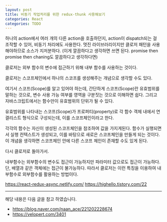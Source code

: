 ```yaml
---
layout: post
title: 비동기 작업처리를 위한 redux-thunk 사용해보기
categories: React
categories: TODO
---
```


하나의 action에서 여러 개의 다른 action을 호출하던지, action이 dispatch되는 걸 조작할 수 있어, 비동기 처리에도 사용한다.
멋진 라이브러리이지만 클로저 패턴을 사용해야하므로 소스가 지저분하다.
(이게 깔끔하다고 생각하면 쓰면 된다. promise then promise then chaning도 깔끔하다고 생각하다면)


클로저는 외부 함수의 변수에 접근하기 위해 내부 함수를 사용하는 것이다.

클로저는 스코프체인에서 하나의 스코프를 생성해주는 개념으로 생각할 수도 있다.

여기서 스코프(Scope)를 알고 있어야 하는데, 간단하게 스코프(Scope)란 유효범위를 말하는 것으로, 변수 사용 가능 여부를 영역을 구분짓는 것으로 이해하면 쉽다. 그리고 자바스크립트에서는 함수만이 유효범위의 단위가 될 수 있다.





유효범위를 나타내는 스코프(Scope)가 프로퍼티(property)로 각 함수 객체 내에서 연결리스트 형식으로 구성되는데, 이를 스코프체인이라고 한다.

각각의 함수는 자신이 생성된 스코프체인을 참조하여 값을 가지게된다. 함수가 실행되면서 실행 컨텍스트가 생성되고, 이를 바탕으로 새로은 스코프체인을 만들게 되는 것이다. 이 개념을 생각하면 스코프체인 안에 다른 스코프 체인이 존재할 수도 있게 된다.



다시 클로저로 돌아가서.

내부함수는 외부함수의 변수도 접근이 가능하지만 파라미터 값으로도 접근이 가능하다. 단, 배열과 같은 객체에는 접근이 불가능하다. 따라서 클로저는 이런 특징을 이용하여 내부함수로 외부함수를 활용하는 방법이다.




https://react-redux-async.netlify.com/
https://highello.tistory.com/22


----
해당 내용은 다음 글을 참고 하였습니다.
- https://blog.naver.com/naan_ace/221202228674
- https://velopert.com/3401